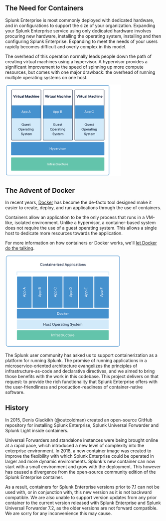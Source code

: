 ## The Need for Containers
Splunk Enterprise is most commonly deployed with dedicated hardware, and in configurations to support the size of your organization. Expanding your Splunk Enterprise service using only dedicated hardware involves procuring new hardware, installing the operating system, installing and then configuring Splunk Enterprise. Expanding to meet the needs of your users rapidly becomes difficult and overly complex in this model. 

The overhead of this operation normally leads people down the path of creating virtual machines using a hypervisor. A hypervisor provides a significant improvement to the speed of spinning up more compute resources, but comes with one major drawback: the overhead of running multiple operating systems on one host.

<img src="images/container-vm.png" width="370"/>

## The Advent of Docker
In recent years, [Docker](https://www.docker.com) has become the de-facto tool designed make it easier to create, deploy, and run applications through the use of containers.

Containers allow an application to be the only process that runs in a VM-like, isolated environment. Unlike a hypervisor, a container-based system does not require the use of a guest operating system. This allows a single host to dedicate more resources towards the application. 

For more information on how containers or Docker works, we'll [let Docker do the talking](https://www.docker.com/resources/what-container).

<img src="images/containerized-application.png" width="370"/>

The Splunk user community has asked us to support containerization as a platform for running Splunk. The promise of running applications in a microservice-oriented architecture evangelizes the principles of infrastructure-as-code and declarative directives, and we aimed to bring those benefits with the work in this codebase. This project delivers on that request: to provide the rich functionality that Splunk Enterprise offers with the user-friendliness and production-readiness of container-native software.

## History
In 2015, Denis Gladkikh (@outcoldman) created an open-source GitHub repository for installing Splunk Enterprise, Splunk Universal Forwarder and Splunk Light inside containers.

Universal Forwarders and standalone instances were being brought online at a rapid pace, which introduced a new level of complexity into the enterprise environment. In 2018, a new container image was created to improve the flexibility with which Splunk Enterprise could be operated in larger and more dynamic environments. Splunk's new container can now start with a small environment and grow with the deployment. This however has caused a divergence from the open-source community edition of the Splunk Enterprise container. 

As a result, containers for Splunk Enterprise versions prior to 7.1 can not be used with, or in conjunction with, this new version as it is not backward compatible. We are also unable to support version updates from any prior container to the current version released with Splunk Enterprise and Splunk Universal Forwarder 7.2, as the older versions are not forward compatible. We are sorry for any inconvenience this may cause. 
